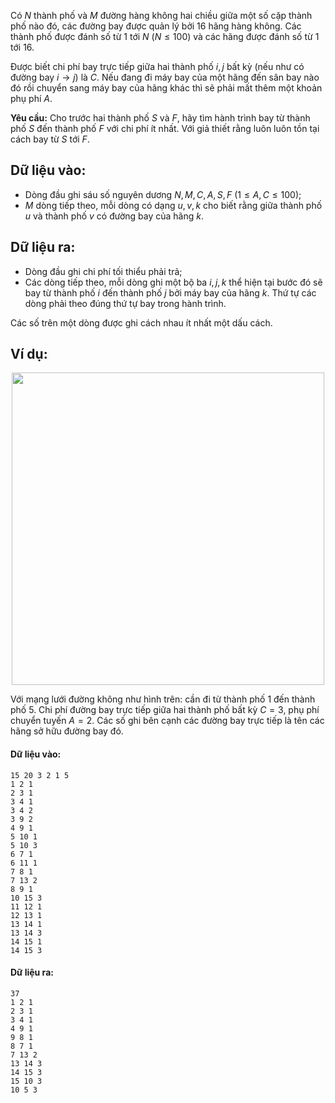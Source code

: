 Có $N$ thành phố và $M$ đường hàng không hai chiều giữa một số cặp thành phố nào đó, các đường bay được quản lý bởi $16$ hãng hàng không. Các thành phố được đánh số từ $1$ tới $N\ (N ≤ 100)$ và các hãng được đánh số từ $1$ tới $16$.

Được biết chi phí bay trực tiếp giữa hai thành phố $i, j$ bất kỳ (nếu như có đường bay $i \rightarrow j)$ là $C$. Nếu đang đi máy bay của một hãng đến sân bay nào đó rồi chuyển sang máy bay của hãng khác thì sẽ phải mất thêm một khoản phụ phí $A$.

**Yêu cầu:** Cho trước hai thành phố $S$ và $F$, hãy tìm hành trình bay từ thành phố $S$ đến thành phố $F$ với chi phí ít nhất. Với giả thiết rằng luôn luôn tồn tại cách bay từ $S$ tới $F$.

## Dữ liệu vào:
- Dòng đầu ghi sáu số nguyên dương $N, M, C, A, S, F\ (1 ≤ A, C ≤ 100)$;
- $M$ dòng tiếp theo, mỗi dòng có dạng $u, v, k$ cho biết rằng giữa thành phố $u$ và thành phố $v$ có đường bay của hãng $k$.

## Dữ liệu ra:
- Dòng đầu ghi chi phí tối thiểu phải trả;
- Các dòng tiếp theo, mỗi dòng ghi một bộ ba $i, j, k$  thể hiện tại bước đó sẽ bay từ thành phố $i$ đến thành phố $j$ bởi máy bay của hãng $k$. Thứ tự các dòng phải theo đúng thứ tự bay trong hành trình.

Các số trên một dòng được ghi cách nhau ít nhất một dấu cách.

## Ví dụ:
<center><img src="/images/problems/599/AIRLINES.png" width="500px" /></center>

Với mạng lưới đường không như hình trên: cần đi từ thành phố $1$ đến thành phố $5$. Chi phí đường bay trực tiếp giữa hai thành phố bất kỳ $C = 3$, phụ phí chuyển tuyến $A = 2$. Các số ghi bên cạnh các đường bay trực tiếp là tên các hãng sở hữu đường bay đó.

#### Dữ liệu vào:
```
15 20 3 2 1 5
1 2 1
2 3 1
3 4 1
3 4 2
3 9 2
4 9 1
5 10 1
5 10 3
6 7 1
6 11 1
7 8 1
7 13 2
8 9 1
10 15 3
11 12 1
12 13 1
13 14 1
13 14 3
14 15 1
14 15 3
```

#### Dữ liệu ra:
```
37
1 2 1
2 3 1
3 4 1
4 9 1
9 8 1
8 7 1
7 13 2
13 14 3
14 15 3
15 10 3
10 5 3
```